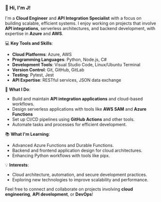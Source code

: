 ### 👋 Hi, I'm J!  

I'm a **Cloud Engineer** and **API Integration Specialist** with a focus on building scalable, efficient systems. I enjoy working on projects that involve **API integrations**, serverless architectures, and backend development, with expertise in **Azure** and **AWS**.  

💻 **Key Tools and Skills**:  
- **Cloud Platforms**: Azure, AWS  
- **Programming Languages**: Python, Node.js, C#  
- **Development Tools**: Visual Studio Code, Linux/Ubuntu Terminal  
- **Version Control**: Git, GitHub, GitLab  
- **Testing**: Pytest, Jest  
- **API Expertise**: RESTful services, JSON data exchange  

🔧 **What I Do**:  
- Build and maintain **API integration applications** and cloud-based workflows.  
- Design serverless applications with tools like **AWS SAM** and **Azure Functions**  
- Set up CI/CD pipelines using **GitHub Actions** and other tools.  
- Automate tasks and processes for efficient development.  

📚 **What I'm Learning**:  
- Advanced Azure Functions and Durable Functions.  
- Backend and frontend application design for cloud architectures.  
- Enhancing Python workflows with tools like pipx.  

💡 **Interests**:  
- Cloud architecture, automation, and secure development practices.  
- Exploring new technologies to improve scalability and performance.  

Feel free to connect and collaborate on projects involving **cloud engineering**, **API development**, or **DevOps**!  
